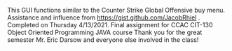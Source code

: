 This GUI functions similar to the Counter Strike Global Offensive buy menu. 
Assistance and influence from https://gist.github.com/JacobRhiel . 
Completed on Thursday 4/13/2021.
Final assignment for CCAC CIT-130 Object Oriented Programming JAVA course
Thank you for the great semester Mr. Eric Darsow and everyone else involved in the class!
